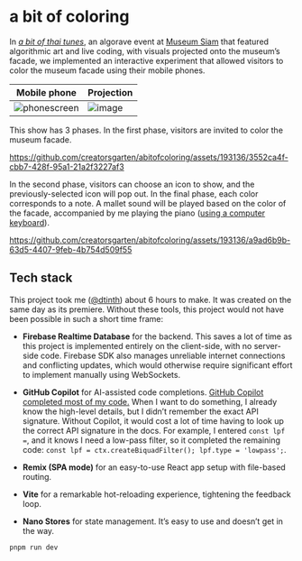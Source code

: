 # a bit of coloring

In [_a bit of thai tunes_](https://www.facebook.com/creatorsgarten/videos/1695835374279309), an algorave event at [Museum Siam](https://en.wikipedia.org/wiki/Museum_Siam) that featured algorithmic art and live coding, with visuals projected onto the museum’s facade, we implemented an interactive experiment that allowed visitors to color the museum facade using their mobile phones.

<!-- prettier-ignore -->
| Mobile phone | Projection |
| ------------ | ---------- |
| ![phonescreen](https://github.com/creatorsgarten/abitofthaitunes-interactive/assets/193136/c5ecea8c-6150-4916-9b37-f9ff9a29f1db) | ![image](https://github.com/creatorsgarten/abitofthaitunes-interactive/assets/193136/49a1f3f0-4f81-4390-847a-a839834f4246) |

This show has 3 phases. In the first phase, visitors are invited to color the museum facade.

https://github.com/creatorsgarten/abitofcoloring/assets/193136/3552ca4f-cbb7-428f-95a1-21a2f3227af3

In the second phase, visitors can choose an icon to show, and the previously-selected icon will pop out. In the final phase, each color corresponds to a note. A mallet sound will be played based on the color of the facade, accompanied by me playing the piano ([using a computer keyboard](https://docs.dt.in.th/webmidicon/midi-keybindings.html)).

https://github.com/creatorsgarten/abitofcoloring/assets/193136/a9ad6b9b-63d5-4407-9feb-4b754d509f55

## Tech stack

This project took me ([@dtinth](https://github.com/dtinth)) about 6 hours to make. It was created on the same day as its premiere. Without these tools, this project would not have been possible in such a short time frame:

- **Firebase Realtime Database** for the backend. This saves a lot of time as this project is implemented entirely on the client-side, with no server-side code. Firebase SDK also manages unreliable internet connections and conflicting updates, which would otherwise require significant effort to implement manually using WebSockets.

- **GitHub Copilot** for AI-assisted code completions. [GitHub Copilot completed most of my code.](https://twitter.com/dtinth/status/1639152753040834560) When I want to do something, I already know the high-level details, but I didn’t remember the exact API signature. Without Copilot, it would cost a lot of time having to look up the correct API signature in the docs. For example, I entered `const lpf =`, and it knows I need a low-pass filter, so it completed the remaining code: `const lpf = ctx.createBiquadFilter(); lpf.type = 'lowpass';`.

- **Remix (SPA mode)** for an easy-to-use React app setup with file-based routing.

- **Vite** for a remarkable hot-reloading experience, tightening the feedback loop.

- **Nano Stores** for state management. It’s easy to use and doesn’t get in the way.

```sh
pnpm run dev
```
